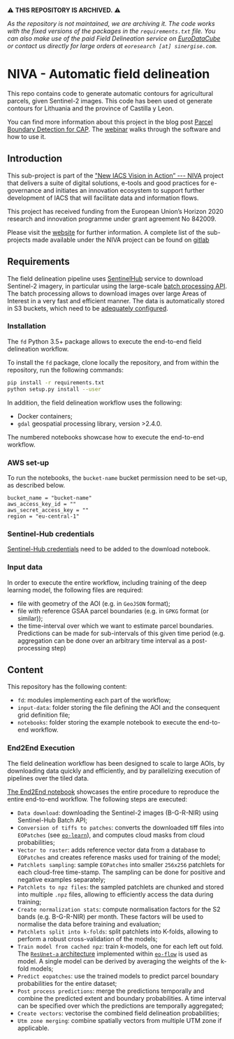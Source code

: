 ⚠️  **THIS REPOSITORY IS ARCHIVED.** ⚠️

_As the repository is not maintained, we are archiving it. The code works with the fixed versions of the packages in the `requirements.txt` file. You can also make use of the paid Field Delineation service on [EuroDataCube](https://collections.eurodatacube.com/field-delineation/) or contact us directly for large orders at `eoresearch [at] sinergise.com`._

# NIVA - Automatic field delineation

This repo contains code to generate automatic contours for agricultural parcels,
given Sentinel-2 images. This code has been used ot generate contours for Lithuania 
and the province of Castilla y Leon.

You can find more information about this project in the blog post [Parcel Boundary Detection for CAP](https://medium.com/sentinel-hub/parcel-boundary-detection-for-cap-2a316a77d2f6). The [webinar](https://www.youtube.com/watch?v=czRCApJCYIo) walks through the software and how to use it.  


## Introduction


This sub-project is part of the ["New IACS Vision in Action” --- NIVA](https://www.niva4cap.eu/) project that delivers a suite of digital solutions, e-tools and good practices for e-governance and initiates an innovation ecosystem to support further development of IACS that will facilitate data and information flows.

This project has received funding from the European Union’s Horizon 2020 research and innovation programme under grant agreement No 842009.

Please visit the [website](https://www.niva4cap.eu) for further information. A complete list of the sub-projects made available under the NIVA project can be found on [gitlab](https://gitlab.com/nivaeu/)

## Requirements

The field delineation pipeline uses [SentinelHub](https://www.sentinel-hub.com/) service to download Sentinel-2 imagery, in particular
using the large-scale [batch processing API](https://docs.sentinel-hub.com/api/latest/api/batch/). The batch processing 
allows to download images over large Areas of Interest in a very fast and efficient manner. The data is automatically 
stored in S3 buckets, which need to be [adequately configured](https://docs.sentinel-hub.com/api/latest/api/batch/#aws-s3-bucket-settings). 

### Installation

The `fd` Python 3.5+ package allows to execute the end-to-end field delineation workflow.

To install the `fd` package, clone locally the repository, and from within the repository, run the following commands:

```bash
pip install -r requirements.txt
python setup.py install --user
```

In addition, the field delineation workflow uses the following:

 * Docker containers;
 * `gdal` geospatial processing library, version >2.4.0. 

The numbered notebooks showcase how to execute the end-to-end workflow.

### AWS set-up

To run the notebooks, the `bucket-name` bucket permission need to be set-up,
as described below.

```
bucket_name = "bucket-name"
aws_access_key_id = ""
aws_secret_access_key = ""
region = "eu-central-1"
```

### Sentinel-Hub credentials

[Sentinel-Hub credentials](apps.sentinel-hub.com/dashboard/#/) need to be added to the download notebook.

### Input data

In order to execute the entire workflow, including training of the deep learning model, the following files are required:

 * file with geometry of the AOI (e.g. in `GeoJSON` format); 
 * file with reference GSAA parcel boundaries (e.g. in `GPKG` format (or similar));
 * the time-interval over which we want to estimate parcel boundaries. Predictions can be made for 
   sub-intervals of this given time period (e.g. aggregation can be done over an arbitrary time interval as a 
   post-processing step)

## Content

This repository has the following content:

 * `fd`: modules implementing each part of the workflow;
 * `input-data`: folder storing the file defining the AOI and the consequent grid definition file;
 * `notebooks`: folder storing the example notebook to execute the end-to-end workflow.

### End2End Execution

The field delineation workflow has been designed to scale to large AOIs, by downloading data quickly and efficiently, 
and by parallelizing execution of pipelines over the tiled data.

[The End2End notebook](./notebooks/field-delineation-end2end.ipynb) showcases the entire procedure to reproduce the entire end-to-end workflow.
The following steps are executed: 

 * `Data download`: downloading the Sentinel-2 images (B-G-R-NIR) using Sentinel-Hub Batch API; 
 * `Conversion of tiffs to patches`: converts the downloaded tiff files into `EOPatches` (see [`eo-learn`](https://eo-learn.readthedocs.io/en/latest/)), 
   and computes cloud masks from cloud probabilities;
 * `Vector to raster`: adds reference vector data from a database to `EOPatches` and creates reference masks used 
   for training of the model;
 * `Patchlets sampling`: sample `EOPatches` into smaller `256x256` patchlets for each cloud-free time-stamp. The 
   sampling can be done for positive and negative examples separately;
 * `Patchlets to npz files`: the sampled patchlets are chunked and stored into multiple `.npz` files, allowing 
   to efficiently access the data during training;
 * `Create normalization stats`: compute normalisation factors for the S2 bands (e.g. B-G-R-NIR) per month. These 
   factors will be used to normalise the data before training and evaluation;
 * `Patchlets split into k-folds`: split patchlets into K-folds, allowing to perform a robust cross-validation of the models;
 * `Train model from cached npz`: train k-models, one for each left out fold. The [`ResUnet-a` architecture](https://www.sciencedirect.com/science/article/abs/pii/S0924271620300149) 
   implemented within [`eo-flow`](https://github.com/sentinel-hub/eo-flow) is used as model. A single model can be 
   derived by averaging the weights of the k-fold models; 
 * `Predict eopatches`: use the trained models to predict parcel boundary probabilities for the entire dataset;
 * `Post process predictions`: merge the predictions temporally and combine the predicted extent and boundary 
   probabilities. A time interval can be specified over which the predictions are temporally aggregated;
 * `Create vectors`: vectorise the combined field delineation probabilities; 
 * `Utm zone merging`: combine spatially vectors from multiple UTM zone if applicable.
